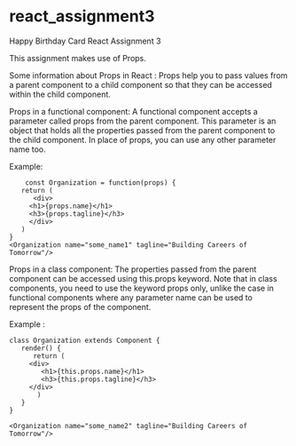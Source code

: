 # react_assignment3
Happy Birthday Card React Assignment 3

This assignment makes use of Props.

Some information about Props in React :
Props help you to pass values from a parent component to a child component so that they can be accessed within the child component.

Props in a functional component:
A functional component accepts a parameter called props from the parent component. This parameter is an object that holds all the properties passed from the parent component to the child component. In place of props, you can use any other parameter name too.

Example:
	
        const Organization = function(props) {
	   return (
	      <div>
		 <h1>{props.name}</h1>
		 <h3>{props.tagline}</h3>
	     </div>
	   )
	}
	<Organization name="some_name1" tagline="Building Careers of Tomorrow"/>

Props in a class component:
The properties passed from the parent component can be accessed using this.props keyword. Note that in class components, you need to use the keyword props only, unlike the case in functional components where any parameter name can be used to represent the props of the component.

Example :

	class Organization extends Component {
	   render() {
	      return (
		 <div>
		    <h1>{this.props.name}</h1>
		    <h3>{this.props.tagline}</h3>
		 </div>
	       )
	   }
	}

	<Organization name="some_name2" tagline="Building Careers of Tomorrow"/>
